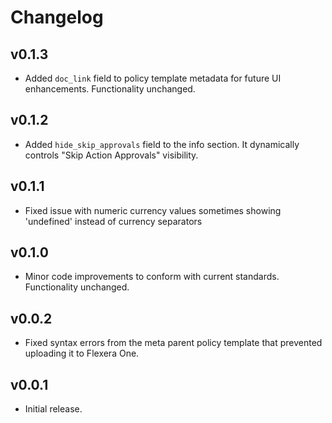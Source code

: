 # Changelog

## v0.1.3

- Added `doc_link` field to policy template metadata for future UI enhancements. Functionality unchanged.

## v0.1.2

- Added `hide_skip_approvals` field to the info section. It dynamically controls "Skip Action Approvals" visibility.

## v0.1.1

- Fixed issue with numeric currency values sometimes showing 'undefined' instead of currency separators

## v0.1.0

- Minor code improvements to conform with current standards. Functionality unchanged.

## v0.0.2

- Fixed syntax errors from the meta parent policy template that prevented uploading it to Flexera One.

## v0.0.1

- Initial release.
